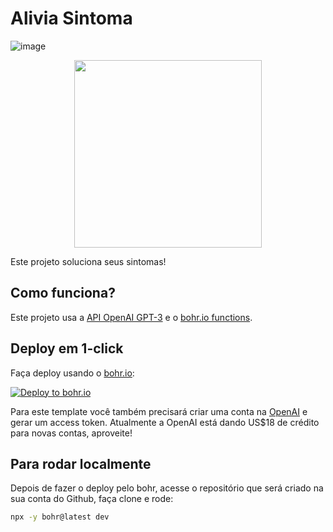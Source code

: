 # Alivia Sintoma

![image](https://github.com/tripaca/alivia-sintomas/assets/78231371/3fe0e2a6-3aa1-45c6-8fd7-e263591538c6)

<center>
<img src="https://github.com/tripaca/alivia-sintomas/assets/78231371/765e1186-fae4-4955-ac0d-9550b3e62a4b" width="300"> </center>

Este projeto soluciona seus sintomas!

## Como funciona?

Este projeto usa a [API OpenAI GPT-3](https://openai.com/api/) e o [bohr.io functions](https://bohr.io).

## Deploy em 1-click

Faça deploy usando o [bohr.io](https://bohr.io):

[![Deploy to bohr.io](https://bohr.io/button.png)](https://bohr.io/createRepository?sampleUrl=https://github.com/bohr-io/openai-template)

Para este template você também precisará criar uma conta na [OpenAI](https://beta.openai.com/account/api-keys) e gerar um access token. Atualmente a OpenAI está dando US$18 de crédito para novas contas, aproveite!

## Para rodar localmente

Depois de fazer o deploy pelo bohr, acesse o repositório que será criado na sua conta do Github, faça clone e rode:

```bash
npx -y bohr@latest dev
```
